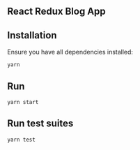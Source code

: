 ## React Redux Blog App

## Installation
Ensure you have all dependencies installed:
```
yarn
```

## Run
```
yarn start
```

## Run test suites
```
yarn test
```
